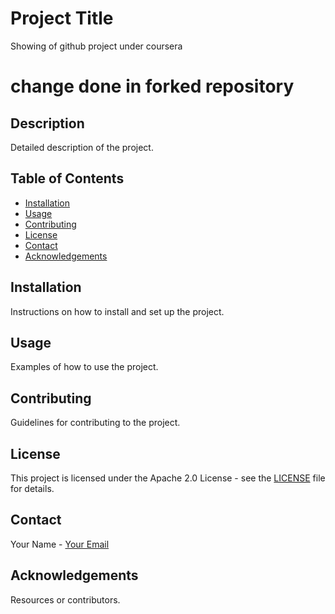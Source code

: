 # Project Title
Showing of github project under coursera 
# change done in forked repository

## Description
Detailed description of the project.

## Table of Contents
- [Installation](#installation)
- [Usage](#usage)
- [Contributing](#contributing)
- [License](#license)
- [Contact](#contact)
- [Acknowledgements](#acknowledgements)

## Installation
Instructions on how to install and set up the project.

## Usage
Examples of how to use the project.

## Contributing
Guidelines for contributing to the project.

## License
This project is licensed under the Apache 2.0 License - see the [LICENSE](LICENSE) file for details.

## Contact
Your Name - [Your Email](mailto:your-email@example.com)

## Acknowledgements
Resources or contributors.

